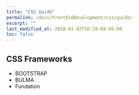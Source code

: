 ```yaml
---
title: "CSS Guide"
permalink: /docs/FrontEndDevelopment/css/guide/
excerpt: ""
last_modified_at: 2018-01-02T16:28:04-05:00
toc: false
---
```


## CSS Frameworks

* BOOTSTRAP
* BULMA
* Fundation

